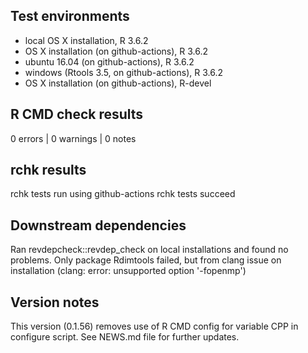 ## Test environments
* local OS X installation, R 3.6.2
* OS X installation (on github-actions), R 3.6.2
* ubuntu 16.04 (on github-actions), R 3.6.2
* windows (Rtools 3.5, on github-actions), R 3.6.2
* OS X installation (on github-actions), R-devel 

## R CMD check results

0 errors | 0 warnings | 0 notes

## rchk results

rchk tests run using github-actions
rchk tests succeed  

## Downstream dependencies

Ran revdepcheck::revdep_check on local installations and found no problems. Only package Rdimtools failed, but from clang issue on
installation (clang: error: unsupported option '-fopenmp')

## Version notes

This version (0.1.56) removes use of R CMD config for variable CPP in configure script. See NEWS.md file for further updates.
